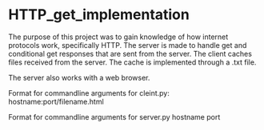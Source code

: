 # HTTP_get_implementation

The purpose of this project was to gain knowledge of how internet protocols work, specifically HTTP. The server is made to handle get and conditional get responses that are sent from the server. The client caches files received from the server. The cache is implemented through a .txt file.

The server also works with a web browser.


Format for commandline arguments for cleint.py: 
hostname:port/filename.html

Format for commandline arguments for server.py
hostname port

